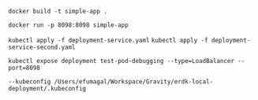 `docker build -t simple-app .`

`docker run -p 8098:8098 simple-app`

`kubectl apply -f deployment-service.yaml`
`kubectl apply -f deployment-service-second.yaml`

`kubectl expose deployment test-pod-debugging --type=LoadBalancer --port=8098`


`--kubeconfig /Users/efumagal/Workspace/Gravity/erdk-local-deployment/.kubeconfig`